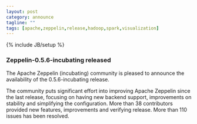 ```yaml
---
layout: post
category: announce
tagline: ""
tags: [apache,zeppelin,release,hadoop,spark,visualization]
---
```

{% include JB/setup %}


### Zeppelin-0.5.6-incubating released

The Apache Zeppelin (incubating) community is pleased to announce the availability of the 0.5.6-incubating release.

The community puts significant effort into improving Apache Zeppelin since the last release, focusing on having new backend support, improvements on stability and simplifying the configuration. More than 38 contributors provided new features, improvements and verifying release. More than 110 issues has been resolved.

